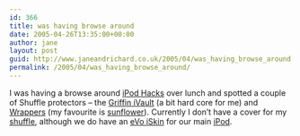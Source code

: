 ```yaml
---
id: 366
title: was having browse around
date: 2005-04-26T13:35:00+00:00
author: jane
layout: post
guid: http://www.janeandrichard.co.uk/2005/04/was_having_browse_around
permalink: /2005/04/was_having_browse_around/
---
```

I was having a browse around [iPod Hacks](http://www.ipodhacks.com/) over lunch and spotted a couple of Shuffle protectors &#8211; the [Griffin iVault](http://www.griffintechnology.com/products/ivault/index.php) (a bit hard core for me) and [Wrappers](http://wrappers.typepad.com/) (my favourite is [sunflower](http://wrappers.typepad.com/wrappers/2005/04/sunflower.html)). Currently I don&#8217;t have a cover for my [shuffle](http://www.apple.com/uk/ipodshuffle/), although we do have an [eVo iSkin](http://www.iskin.com/evo.html) for our main [iPod](http://www.apple.com/uk/ipod/).